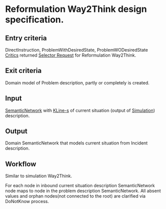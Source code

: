 # Reformulation Way2Think design specification.

## Entry criteria

DirectInstruction, ProblemWithDesiredState, ProblemWODesiredState [Critics](critics.md) returned [Selector Request](selector.md) for Reformulation Way2Think.

## Exit criteria

Domain model of Problem description, partly or completely is created.

## Input

[SemanticNetwork](knowledge.md) with [KLine-s](knowledge.md) of current situation (output of [Simulation](simulation-way2Think.md)) description.

## Output

Domain SemanticNetwork that models current situation from Incident description.

## Workflow
Similar to simulation Way2Think.

For each node in inbound current situation description SemanticNetwork node maps to node in the problem description SemanticNetwork.
All absent values and orphan nodes(not connected to the root) are clarified via DoNotKnow process.

